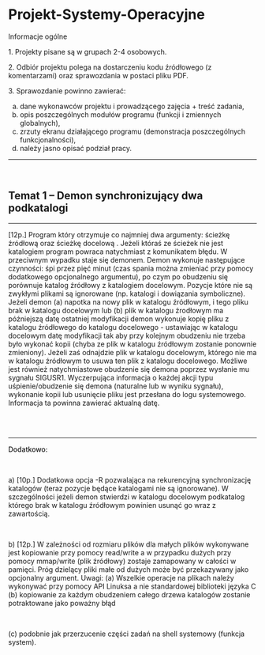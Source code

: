 # Projekt-Systemy-Operacyjne
Informacje ogólne

<p>1. Projekty pisane są w grupach 2-4 osobowych.</p>
<p>2. Odbiór projektu polega na dostarczeniu kodu źródłowego (z komentarzami) oraz
sprawozdania w postaci pliku PDF.</p>
<p>3. Sprawozdanie powinno zawierać:</p>
<ol type="a">
<li>dane wykonawców projektu i prowadzącego zajęcia + treść zadania,</li>
<li>opis poszczególnych modułów programu (funkcji i zmiennych globalnych),</li>
<li>zrzuty ekranu działającego programu (demonstracja poszczególnych funkcjonalności),</li>
<li>należy jasno opisać podział pracy.</li>
</ol>
<hr>
<br>
<h2>Temat 1 – Demon synchronizujący dwa podkatalogi</h2>
<hr>

<p>[12p.] Program który otrzymuje co najmniej dwa argumenty: ścieżkę źródłową
oraz ścieżkę docelową . Jeżeli któraś ze ścieżek nie jest katalogiem program
powraca natychmiast z komunikatem błędu. W przeciwnym wypadku staje się
demonem. Demon wykonuje następujące czynności: śpi przez pięć minut (czas
spania można zmieniać przy pomocy dodatkowego opcjonalnego argumentu), po
czym po obudzeniu się porównuje katalog źródłowy z katalogiem docelowym.
Pozycje które nie są zwykłymi plikami są ignorowane (np. katalogi i dowiązania
symboliczne). Jeżeli demon (a) napotka na nowy plik w katalogu źródłowym, i
tego pliku brak w katalogu docelowym lub (b) plik w katalogu źrodłowym ma
późniejszą datę ostatniej modyfikacji demon wykonuje kopię pliku z katalogu
źródłowego do katalogu docelowego - ustawiając w katalogu docelowym datę
modyfikacji tak aby przy kolejnym obudzeniu nie trzeba było wykonać kopii
(chyba ze plik w katalogu źródłowym zostanie ponownie zmieniony). Jeżeli zaś
odnajdzie plik w katalogu docelowym, którego nie ma w katalogu źródłowym to
usuwa ten plik z katalogu docelowego. Możliwe jest również natychmiastowe
obudzenie się demona poprzez wysłanie mu sygnału SIGUSR1. Wyczerpująca
informacja o każdej akcji typu uśpienie/obudzenie się demona (naturalne lub w
wyniku sygnału), wykonanie kopii lub usunięcie pliku jest przesłana do logu
systemowego. Informacja ta powinna zawierać aktualną datę.</p>
<br><br><hr>
<p style="font-weight:500;">Dodatkowo:</p>
<br>
<p>a) [10p.] Dodatkowa opcja -R pozwalająca na rekurencyjną synchronizację
katalogów (teraz pozycje będące katalogami nie są ignorowane). W szczególności
jeżeli demon stwierdzi w katalogu docelowym podkatalog którego brak w
katalogu źródłowym powinien usunąć go wraz z zawartością.</p>
<br>
<p>b) [12p.] W zależności od rozmiaru plików dla małych plików wykonywane jest
kopiowanie przy pomocy read/write a w przypadku dużych przy pomocy
mmap/write (plik źródłowy) zostaje zamapowany w całości w pamięci. Próg
dzielący pliki małe od dużych może być przekazywany jako opcjonalny argument.
Uwagi: (a) Wszelkie operacje na plikach należy wykonywać przy pomocy API
Linuksa a nie standardowej biblioteki języka C (b) kopiowanie za każdym
obudzeniem całego drzewa katalogów zostanie potraktowane jako poważny błąd</p>
<br>
<p>(c) podobnie jak przerzucenie części zadań na shell systemowy (funkcja system). </p>




 
<!-- Informacje ogólne

1. Projekty pisane są w grupach 2-4 osobowych.
2. Odbiór projektu polega na dostarczeniu kodu źródłowego (z komentarzami) oraz
sprawozdania w postaci pliku PDF.
3. Sprawozdanie powinno zawierać:
a) dane wykonawców projektu i prowadzącego zajęcia + treść zadania,
b) opis poszczególnych modułów programu (funkcji i zmiennych globalnych),
c) zrzuty ekranu działającego programu (demonstracja poszczególnych
funkcjonalności),
d) należy jasno opisać podział pracy.  -->
